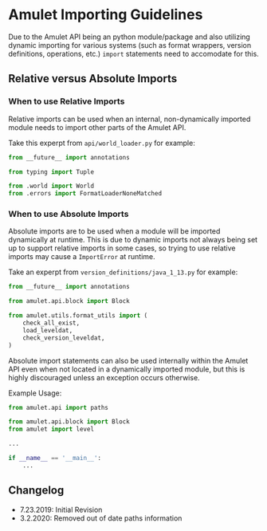 # Amulet Importing Guidelines

Due to the Amulet API being an python module/package and also utilizing dynamic importing for various systems (such as format wrappers, 
version definitions, operations, etc.) `import` statements need to accomodate for this.

## Relative versus Absolute Imports

### When to use Relative Imports
Relative imports can be used when an internal, non-dynamically imported module needs to import other parts of the Amulet API. 

Take this experpt from `api/world_loader.py` for example:
```python
from __future__ import annotations

from typing import Tuple

from .world import World
from .errors import FormatLoaderNoneMatched
```

### When to use Absolute Imports
Absolute imports are to be used when a module will be imported dynamically at runtime. This is due to dynamic imports not always being set up to support relative imports in some cases, so trying to use relative imports may cause a `ImportError` at runtime.

Take an experpt from `version_definitions/java_1_13.py` for example:
```python
from __future__ import annotations

from amulet.api.block import Block

from amulet.utils.format_utils import (
    check_all_exist,
    load_leveldat,
    check_version_leveldat,
)
```

Absolute import statements can also be used internally within the Amulet API even when not located in a dynamically imported module, but this is highly discouraged unless an exception occurs otherwise. 

Example Usage:
```python
from amulet.api import paths

from amulet.api.block import Block
from amulet import level

...

if __name__ == '__main__':
    ...
```

## Changelog
- 7.23.2019: Initial Revision
- 3.2.2020: Removed out of date paths information
